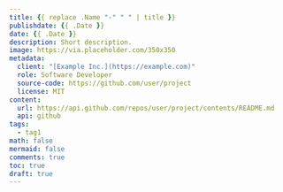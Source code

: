 ```yaml
---
title: {{ replace .Name "-" " " | title }}
publishdate: {{ .Date }}
date: {{ .Date }}
description: Short description.
image: https://via.placeholder.com/350x350
metadata:
  client: "[Example Inc.](https://example.com)"
  role: Software Developer
  source-code: https://github.com/user/project
  license: MIT
content:
  url: https://api.github.com/repos/user/project/contents/README.md
  api: github
tags:
  - tag1
math: false
mermaid: false
comments: true
toc: true
draft: true
---
```


